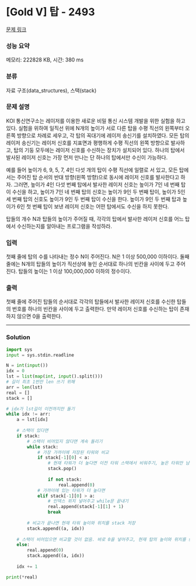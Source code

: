# [Gold V] 탑 - 2493 

[문제 링크](https://www.acmicpc.net/problem/2493) 

### 성능 요약

메모리: 222828 KB, 시간: 380 ms

### 분류

자료 구조(data_structures), 스택(stack)

### 문제 설명

<p>KOI 통신연구소는 레이저를 이용한 새로운 비밀 통신 시스템 개발을 위한 실험을 하고 있다. 실험을 위하여 일직선 위에 N개의 높이가 서로 다른 탑을 수평 직선의 왼쪽부터 오른쪽 방향으로 차례로 세우고, 각 탑의 꼭대기에 레이저 송신기를 설치하였다. 모든 탑의 레이저 송신기는 레이저 신호를 지표면과 평행하게 수평 직선의 왼쪽 방향으로 발사하고, 탑의 기둥 모두에는 레이저 신호를 수신하는 장치가 설치되어 있다. 하나의 탑에서 발사된 레이저 신호는 가장 먼저 만나는 단 하나의 탑에서만 수신이 가능하다. </p>

<p>예를 들어 높이가 6, 9, 5, 7, 4인 다섯 개의 탑이 수평 직선에 일렬로 서 있고, 모든 탑에서는 주어진 탑 순서의 반대 방향(왼쪽 방향)으로 동시에 레이저 신호를 발사한다고 하자. 그러면, 높이가 4인 다섯 번째 탑에서 발사한 레이저 신호는 높이가 7인 네 번째 탑이 수신을 하고, 높이가 7인 네 번째 탑의 신호는 높이가 9인 두 번째 탑이, 높이가 5인 세 번째 탑의 신호도 높이가 9인 두 번째 탑이 수신을 한다. 높이가 9인 두 번째 탑과 높이가 6인 첫 번째 탑이 보낸 레이저 신호는 어떤 탑에서도 수신을 하지 못한다.</p>

<p>탑들의 개수 N과 탑들의 높이가 주어질 때, 각각의 탑에서 발사한 레이저 신호를 어느 탑에서 수신하는지를 알아내는 프로그램을 작성하라. </p>

### 입력 

 <p>첫째 줄에 탑의 수를 나타내는 정수 N이 주어진다. N은 1 이상 500,000 이하이다. 둘째 줄에는 N개의 탑들의 높이가 직선상에 놓인 순서대로 하나의 빈칸을 사이에 두고 주어진다. 탑들의 높이는 1 이상 100,000,000 이하의 정수이다.</p>

### 출력 

 <p>첫째 줄에 주어진 탑들의 순서대로 각각의 탑들에서 발사한 레이저 신호를 수신한 탑들의 번호를 하나의 빈칸을 사이에 두고 출력한다. 만약 레이저 신호를 수신하는 탑이 존재하지 않으면 0을 출력한다.</p>

---

### Solution
```python
import sys
input = sys.stdin.readline

N = int(input())
idx = 0
lst = list(map(int, input().split()))
# 길이 최초 1번만 len 쓰기 위해
arr = len(lst)
real = []
stack = []

# idx가 lst길이 이전까지만 돌기
while idx != arr:
    a = lst[idx]
 
    # 스택이 있다면
    if stack:
        # 스택이 비어있지 않다면 계속 돌리기
        while stack:
            # 가장 가까이에 저장된 타워와 비교
            if stack[-1][0] < a:
                # 현재 타워가 더 높다면 이전 타워 스택에서 비워주기, 높은 타워만 남게됨.
                stack.pop()
                
                if not stack:
                    real.append(0)
            # 가까이에 있는 타워가 더 높다면
            elif stack[-1][0] > a:
                # 인덱스 위치 넣어주고 while문 끝내기
                real.append(stack[-1][1] + 1)
                break
                
        # 비교가 끝나면 현재 타워 높이와 위치를 stack 저장
        stack.append((a, idx))
        
    # 스택이 비어있으면 비교할 것이 없음. 바로 0을 넣어주고, 현재 탑의 높이와 위치를 stack에 넣기
    else:
        real.append(0)
        stack.append((a, idx))
        
    idx += 1

print(*real)
